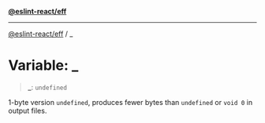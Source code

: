 [**@eslint-react/eff**](README.md)

***

[@eslint-react/eff](README.md) / \_

# Variable: \_

> **\_**: `undefined`

1-byte version `undefined`, produces fewer bytes than `undefined` or `void 0` in output files.

